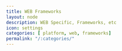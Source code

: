 ```yaml
---
title: WEB Frameworks
layout: node
description: WEB Specific, Frameworks, etc
icon: settings
categories: [ platform, web, frameworks]
permalink: "/:categories/"
---
```


